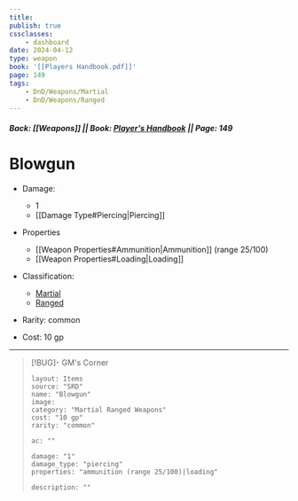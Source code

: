```yaml
---
title:
publish: true
cssclasses:
    - dashboard
date: 2024-04-12
type: weapon
book: '[[Players Handbook.pdf]]'
page: 149
tags:
    - DnD/Weapons/Martial
    - DnD/Weapons/Ranged
---
```


##### Back: [[Weapons]] || Book: [Player's Handbook](https://drive.google.com/drive/folders/1O5bhpYizcIT5xxAoLOuzCRht_PVS7VSG?usp=sharing) || Page: 149

# Blowgun


- Damage:
    - 1
	- [[Damage Type#Piercing|Piercing]]
- Properties
    - [[Weapon Properties#Ammunition|Ammunition]] (range 25/100)
    - [[Weapon Properties#Loading|Loading]]

- Classification:
    - [Martial](https://benl0.github.io/The-Editors-Dungeon/tags/DnD/Weapons/Martial)
    - [Ranged](https://benl0.github.io/The-Editors-Dungeon/tags/DnD/Weapons/Ranged)
- Rarity: common
- Cost: 10 gp

> 

---

> [!BUG]- GM's Corner
>
> ```statblock
> layout: Items
> source: "SRD"
> name: "Blowgun"
> image: 
> category: "Martial Ranged Weapons"
> cost: "10 gp"
> rarity: "common"
>
> ac: ""
>
> damage: "1"
> damage_type: "piercing"
> properties: "ammunition (range 25/100)|loading"
>
> description: ""
> ```
